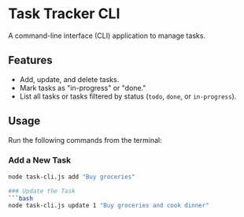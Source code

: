 # Task Tracker CLI

A command-line interface (CLI) application to manage tasks.

## Features
- Add, update, and delete tasks.
- Mark tasks as "in-progress" or "done."
- List all tasks or tasks filtered by status (`todo`, `done`, or `in-progress`).

## Usage
Run the following commands from the terminal:

### Add a New Task
```bash
node task-cli.js add "Buy groceries"

### Update the Task
```bash
node task-cli.js update 1 "Buy groceries and cook dinner"
